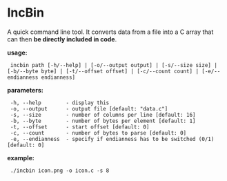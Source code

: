 # IncBin
A quick command line tool.
It converts data from a file into a C array that can then **be directly included in code**.

**usage:**

     incbin path [-h/--help] | [-o/--output output] | [-s/--size size] | [-b/--byte byte] | [-t/--offset offset] | [-c/--count count] | [-e/--endianness endianness]

**parameters:**

     -h, --help        - display this
     -o, --output      - output file [default: "data.c"]
     -s, --size        - number of columns per line [default: 16]
     -b, --byte        - number of bytes per element [default: 1]
     -t, --offset      - start offset [default: 0]
     -c, --count       - number of bytes to parse [default: 0]
     -e, --endianness  - specify if endianness has to be switched (0/1) [default: 0]

**example:**

     ./incbin icon.png -o icon.c -s 8
